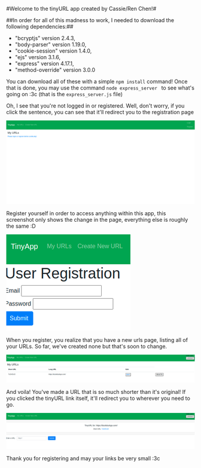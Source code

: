 #Welcome to the tinyURL app created by Cassie/Ren Chen!#

##In order for all of this madness to work, I needed to download the following dependencies:##
* "bcryptjs" version 2.4.3,
* "body-parser" version 1.19.0,
* "cookie-session" version 1.4.0,
* "ejs" version 3.1.6,
* "express" version 4.17.1,
* "method-override" version 3.0.0

You can download all of these with a simple ``` npm install ``` command!
Once that is done, you may use the command  ```node express_server ``` to see what's going on :3c
(that is the ```express_server.js``` file)

Oh, I see that you're not logged in or registered. Well, don't worry, if you click the sentence, you can see that it'll redirect you to the registration page

 !["Screenshot of Unlogged in URLS page"](https://github.com/ShurenKai/tinyapp/blob/master/docs/urlsPageUnloggedIn.png?raw=true)

Register yourself in order to access anything within this app, this screenshot only shows the change in the page, everything else is roughly the same :D

!["Screenshot of Registration page"](https://github.com/ShurenKai/tinyapp/blob/master/docs/registration.png?raw=true)

When you register, you realize that you have a new urls page, listing all of your URLs. So far, we've created none but that's soon to change.

!["Screenshot of Logged in URLS page"](https://github.com/ShurenKai/tinyapp/blob/master/docs/URLsPageLoggedIn.png?raw=true)

And voila! You've made a URL that is so much shorter than it's original! If you clicked the tinyURL link itself, it'll redirect you to wherever you need to go.

!["Screenshot of URL creation page"](https://github.com/ShurenKai/tinyapp/blob/master/docs/URLCreationAndEditing.png?raw=true)

Thank you for registering and may your links be very small
:3c
